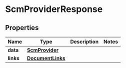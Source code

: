 

# ScmProviderResponse


## Properties

| Name | Type | Description | Notes |
|------------ | ------------- | ------------- | -------------|
|**data** | [**ScmProvider**](ScmProvider.md) |  |  |
|**links** | [**DocumentLinks**](DocumentLinks.md) |  |  |



